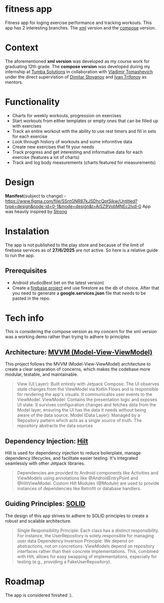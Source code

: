 # fitness app
Fitness app for loging exercise performance and tracking workouts. This app has 2 interesting branches. The [xml](https://github.com/HauntedMilkshake/fitness_app/tree/xml_version) version and the [compose](https://github.com/HauntedMilkshake/fitness_app/tree/main) version.
  
# Context
The aforementioned **xml version** was developed as my course work for graduating 12th grade. The **compose version** was developed during my internship at [Tumba Solutions](https://www.tumba.solutions/) in collaboration with [Vladimir Tomashevich](https://github.com/Gotalicp) under the direct supervistion of [Dimitar Stoyanov](https://github.com/DimitarStoyanoff) and [Ivan Trifonov](https://github.com/trifonov-ivan) as mentors.
   
# Functionality
 * Charts for weekly workouts, progression on exercises
 * Start workouts from either templates or empty ones that can be filled up with exercises
 * Track an entire workout with the ability to use rest timers and fill in sets for each exercise
 * Look through history of workouts and some informtive data
 * Create new exercises that fit your needs
 * Track progress and get interesting and informative data for each exercise (features a lot of charts)
 * Track and log body measurements (charts featured for measurements)
  
# Design 
**Manifest**(subject to change) - https://www.figma.com/file/SSntGNR87kJSDhcQptSjkw/Untitled?type=design&node-id=0-1&mode=design&t=AiSZ9VobMNEc2lvd-0
App was heavily inspired by [Strong](https://www.strong.app/)

# Instalation
The app is not published to the play store and because of the limit of firebase services as of **27/6/2025** are not active. So here is a relative guide to run the app.

## Prerequisites
* Android studio(Best bet on the latest version)
* Create a [firebase project](https://console.firebase.google.com/u/0/?pli=1) and use firestore as the db of choice. After that you need to generate a **google.services.json** file that needs to be pasted in the repo.

# Tech info
This is considering the compose version as my concern for the xml version was a working demo rather than trying to adhere to principles

## Architecture: [MVVM (Model-View-ViewModel)](https://en.wikipedia.org/wiki/Model%E2%80%93view%E2%80%93viewmodel)
This project follows the MVVM (Model-View-ViewModel) architecture to create a clear separation of concerns, which makes the codebase more modular, testable, and maintainable.

> View (UI Layer): Built entirely with Jetpack Compose. The UI observes state changes from the ViewModel via Kotlin Flows and is responsible for rendering the app's visuals. It communicates user events to the ViewModel.
> ViewModel: Contains the presentation logic and exposes UI state. It survives configuration changes and fetches data from the Model layer, ensuring the UI has the data it needs without being aware of the data source.
> Model (Data Layer): Managed by a Repository pattern which acts as a single source of truth. The repository abstracts the data sources
    
## Dependency Injection: [Hilt](https://developer.android.com/training/dependency-injection/hilt-android)
Hilt is used for dependency injection to reduce boilerplate, manage dependency lifecycles, and facilitate easier testing. It's integrated seamlessly with other Jetpack libraries.

> Dependencies are provided to Android components like Activities and ViewModels using annotations like @AndroidEntryPoint and @HiltViewModel.
> Custom Hilt Modules (@Module) are used to provide instances of dependencies like Retrofit or database handlers.


## Guiding Principles: [SOLID](https://www.baeldung.com/solid-principles)
The design of this app strives to adhere to SOLID principles to create a robust and scalable architecture.
> Single Responsibility Principle: Each class has a distinct responsibility. For instance, the UserRepository is solely responsible for managing user data
> Dependency Inversion Principle: We depend on abstractions, not on concretions. ViewModels depend on repository interfaces rather than their concrete implementations. This, combined with Hilt, allows for easy swapping of implementations, especially for testing (e.g., providing a FakeUserRepository).

# Roadmap
The app is considered finished :).
